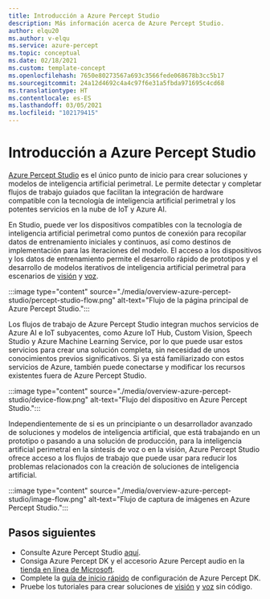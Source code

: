```yaml
---
title: Introducción a Azure Percept Studio
description: Más información acerca de Azure Percept Studio.
author: elqu20
ms.author: v-elqu
ms.service: azure-percept
ms.topic: conceptual
ms.date: 02/18/2021
ms.custom: template-concept
ms.openlocfilehash: 7650e80273567a693c3566fede068678b3cc5b17
ms.sourcegitcommit: 24a12d4692c4a4c97f6e31a5fbda971695c4cd68
ms.translationtype: HT
ms.contentlocale: es-ES
ms.lasthandoff: 03/05/2021
ms.locfileid: "102179415"
---
```

# <a name="azure-percept-studio-overview"></a>Introducción a Azure Percept Studio

[Azure Percept Studio](https://go.microsoft.com/fwlink/?linkid=2135819) es el único punto de inicio para crear soluciones y modelos de inteligencia artificial perimetral. Le permite detectar y completar flujos de trabajo guiados que facilitan la integración de hardware compatible con la tecnología de inteligencia artificial perimetral y los potentes servicios en la nube de IoT y Azure AI.

En Studio, puede ver los dispositivos compatibles con la tecnología de inteligencia artificial perimetral como puntos de conexión para recopilar datos de entrenamiento iniciales y continuos, así como destinos de implementación para las iteraciones del modelo. El acceso a los dispositivos y los datos de entrenamiento permite el desarrollo rápido de prototipos y el desarrollo de modelos iterativos de inteligencia artificial perimetral para escenarios de [visión](./tutorial-nocode-vision.md) y [voz](./tutorial-no-code-speech.md).

:::image type="content" source="./media/overview-azure-percept-studio/percept-studio-flow.png" alt-text="Flujo de la página principal de Azure Percept Studio.":::

Los flujos de trabajo de Azure Percept Studio integran muchos servicios de Azure AI e IoT subyacentes, como Azure IoT Hub, Custom Vision, Speech Studio y Azure Machine Learning Service, por lo que puede usar estos servicios para crear una solución completa, sin necesidad de unos conocimientos previos significativos. Si ya está familiarizado con estos servicios de Azure, también puede conectarse y modificar los recursos existentes fuera de Azure Percept Studio.

:::image type="content" source="./media/overview-azure-percept-studio/device-flow.png" alt-text="Flujo del dispositivo en Azure Percept Studio.":::

Independientemente de si es un principiante o un desarrollador avanzado de soluciones y modelos de inteligencia artificial, que está trabajando en un prototipo o pasando a una solución de producción, para la inteligencia artificial perimetral en la síntesis de voz o en la visión, Azure Percept Studio ofrece acceso a los flujos de trabajo que puede usar para reducir los problemas relacionados con la creación de soluciones de inteligencia artificial.

:::image type="content" source="./media/overview-azure-percept-studio/image-flow.png" alt-text="Flujo de captura de imágenes en Azure Percept Studio.":::

## <a name="next-steps"></a>Pasos siguientes

- Consulte Azure Percept Studio [aquí](https://go.microsoft.com/fwlink/?linkid=2135819).
- Consiga Azure Percept DK y el accesorio Azure Percept audio en la [tienda en línea de Microsoft](https://go.microsoft.com/fwlink/p/?LinkId=2155270).
- Complete la [guía de inicio rápido](./quickstart-percept-dk-set-up.md) de configuración de Azure Percept DK.
- Pruebe los tutoriales para crear soluciones de [visión](./tutorial-nocode-vision.md) y [voz](./tutorial-no-code-speech.md) sin código.
